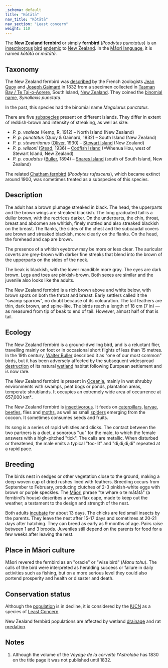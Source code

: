 ```yaml
---
_schema: default
title: "Kōtātā"
nav_title: "Kōtātā"
nav_section: "Least concern"
weight: 110
---
```

                                  



 

The **New Zealand fernbird** or simply **fernbird** (_Poodytes punctatus_) is an [insectivorous](https://en.wikipedia.org/wiki/Insectivore) [bird](https://en.wikipedia.org/wiki/Bird) [endemic](https://en.wikipedia.org/wiki/Endemic_(ecology)) to [New Zealand](https://en.wikipedia.org/wiki/New_Zealand). In the [Māori language](https://en.wikipedia.org/wiki/M%C4%81ori_language), it is named _kōtātā_ or _mātātā_.

Taxonomy
------------

The New Zealand fernbird was [described](https://en.wikipedia.org/wiki/Species_description) by the French zoologists [Jean Quoy](https://en.wikipedia.org/wiki/Jean_Ren%C3%A9_Constant_Quoy) and [Joseph Gaimard](https://en.wikipedia.org/wiki/Joseph_Paul_Gaimard) in 1832 from a specimen collected in [Tasman Bay / Te Tai-o-Aorere](https://en.wikipedia.org/wiki/Tasman_Bay_/_Te_Tai-o-Aorere), South Island, [New Zealand](https://en.wikipedia.org/wiki/New_Zealand). They coined the [binomial name](https://en.wikipedia.org/wiki/Binomial_name), _Synallaxis punctata_.

In the past, this species had the binomial name _Megalurus punctatus._

There are five [subspecies](https://en.wikipedia.org/wiki/Subspecies) present on different islands. They differ in extent of reddish-brown and intensity of streaking, as well as size:

*   _P. p. vealeae_ (Kemp, R, 1912) – North Island (New Zealand)
*   _P. p. punctatus_ (Quoy & Gaimard, 1832) – South Island (New Zealand)
*   _P. p. stewartianus_ ([Oliver](https://en.wikipedia.org/wiki/Walter_Oliver), 1930) – [Stewart Island](https://en.wikipedia.org/wiki/Stewart_Island) (New Zealand)
*   _P. p. wilsoni_ ([Stead](https://en.wikipedia.org/wiki/David_George_Stead), 1936) – [Codfish Island](https://en.wikipedia.org/wiki/Codfish_Island_/_Whenua_Hou) (=Whenua Hou, west of Stewart Island, New Zealand)
*   _P. p. caudatus_ ([Buller](https://en.wikipedia.org/wiki/Walter_Buller), 1894) – [Snares Island](https://en.wikipedia.org/wiki/Snares_Islands_/_Tini_Heke) (south of South Island, New Zealand)

The related [Chatham fernbird](https://en.wikipedia.org/wiki/Chatham_fernbird) (_Poodytes rufescens_), which became extinct around 1900, was sometimes treated as a subspecies of this species.

Description
---------------

The adult has a brown plumage streaked in black. The head, the upperparts and the brown wings are streaked blackish. The long graduated tail is a duller brown, with the rectrices darker. On the underparts, the chin, throat, breast and abdomen are whitish, finely mottled and also streaked blackish on the breast. The flanks, the sides of the chest and the subcaudal covers are brown and streaked blackish, more clearly on the flanks. On the head, the forehead and cap are brown.

The presence of a whitish eyebrow may be more or less clear. The auricular coverts are grey-brown with darker fine streaks that blend into the brown of the upperparts on the sides of the neck.

The beak is blackish, with the lower mandible more gray. The eyes are dark brown. Legs and toes are pinkish-brown. Both sexes are similar and the juvenile also looks like the adults. 

The New Zealand fernbird is a rich brown above and white below, with brown spots on both the throat and breast. Early settlers called it the "swamp sparrow", no doubt because of its colouration. The tail feathers are thin, dark brown, and spine-like. The birds reach a length of 18 cm (7 in) ― as measured from tip of beak to end of tail. However, almost half of that is tail.

Ecology
-----------

The New Zealand fernbird is a ground-dwelling bird, and is a reluctant flier, travelling mainly on foot or in occasional short flights of less than 15 metres. In the 19th century, [Walter Buller](https://en.wikipedia.org/wiki/Walter_Buller) described it as "one of our most common" birds, but it has been adversely affected by the subsequent widespread [destruction](https://en.wikipedia.org/wiki/Habitat_destruction) of its natural [wetland](https://en.wikipedia.org/wiki/Wetlands) habitat following European settlement and is now rare.

The New Zealand fernbird is present in [Oceania](https://en.wikipedia.org/wiki/Oceania), mainly in wet shrubby environments with swamps, peat bogs or ponds, plantation areas, temperate shrublands. It occupies an extremely wide area of occurrence at 657,000 km².

The New Zealand fernbird is [insectivorous](https://en.wikipedia.org/wiki/Insectivore). It feeds on [caterpillars](https://en.wikipedia.org/wiki/Caterpillar), [larvae](https://en.wikipedia.org/wiki/Larva), [beetles](https://en.wikipedia.org/wiki/Beetle), flies and [moths](https://en.wikipedia.org/wiki/Moth), as well as small [spiders](https://en.wikipedia.org/wiki/Spider) emerging from the cocoon. It sometimes consumes seeds and fruits.

Its song is a series of rapid whistles and clicks. The contact between the two partners is a duet, a sonorous "uu" for the male, to which the female answers with a high-pitched "tick". The calls are metallic. When disturbed or threatened, the male emits a typical "too-lit" and "di,di,di,di" repeated at a rapid pace.

Breeding
------------

The birds nest in sedges or other vegetation close to the ground, making a deep woven cup of dried rushes lined with feathers. Breeding occurs from September to February, producing clutches of 2-3 pinkish-white eggs with brown or purple speckles. The [Māori](https://en.wikipedia.org/wiki/M%C4%81ori_people) phrase "te whare o te mātātā" (a fernbird's house) describes a woven flax cape, made to keep out the weather; a testament to the design and strength of the nest.

Both adults [incubate](https://en.wikipedia.org/wiki/Egg_incubation) for about 13 days. The chicks are fed small insects by the parents. They leave the nest after 15-17 days and sometimes at 20-21 days after hatching. They can breed as early as 9 months of age. Pairs raise between 1 and 3 broods. Juveniles still depend on the parents for food for a few weeks after leaving the nest.

Place in Māori culture
--------------------------

Māori revered the fernbird as an "oracle" or "wise bird" (_Manu tohu_). The calls of the bird were interpreted as heralding success or failure in daily activities such as fishing, but on a more serious level they could also portend prosperity and health or disaster and death.

Conservation status
-----------------------

Although the [population](https://en.wikipedia.org/wiki/Population_genetics) is in decline, it is considered by the [IUCN](https://en.wikipedia.org/wiki/International_Union_for_Conservation_of_Nature) as a species of [Least Concern](https://en.wikipedia.org/wiki/Least-concern_species).

New Zealand fernbird populations are affected by wetland [drainage](https://en.wikipedia.org/wiki/Drainage) and rat [predation](https://en.wikipedia.org/wiki/Predation).

Notes
---------

1.   Although the volume of the _Voyage de la corvette l'Astrolabe_ has 1830 on the title page it was not published until 1832.

